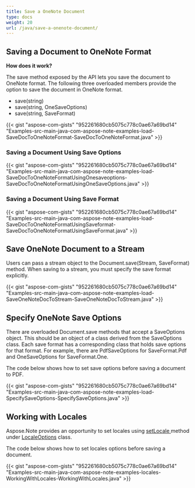 ```yaml
---
title: Save a OneNote Document
type: docs
weight: 20
url: /java/save-a-onenote-document/
---
```


## **Saving a Document to OneNote Format**
**How does it work?**

The save method exposed by the API lets you save the document to OneNote format. The following three overloaded members provide the option to save the document in OneNote format.

- save(string)
- save(string, OneSaveOptions)
- save(string, SaveFormat)

{{< gist "aspose-com-gists" "952261680cb5075c778c0ae67a69bd14" "Examples-src-main-java-com-aspose-note-examples-load-SaveDocToOneNoteFormat-SaveDocToOneNoteFormat.java" >}}
### **Saving a Document Using Save Options**
{{< gist "aspose-com-gists" "952261680cb5075c778c0ae67a69bd14" "Examples-src-main-java-com-aspose-note-examples-load-SaveDocToOneNoteFormatUsingOnesaveoptions-SaveDocToOneNoteFormatUsingOneSaveOptions.java" >}}
### **Saving a Document Using Save Format**
{{< gist "aspose-com-gists" "952261680cb5075c778c0ae67a69bd14" "Examples-src-main-java-com-aspose-note-examples-load-SaveDocToOneNoteFormatUsingSaveformat-SaveDocToOneNoteFormatUsingSaveFormat.java" >}}
## **Save OneNote Document to a Stream**
Users can pass a stream object to the Document.save(Stream, SaveFormat) method. When saving to a stream, you must specify the save format explicitly.

{{< gist "aspose-com-gists" "952261680cb5075c778c0ae67a69bd14" "Examples-src-main-java-com-aspose-note-examples-load-SaveOneNoteDocToStream-SaveOneNoteDocToStream.java" >}}
## **Specify OneNote Save Options**
There are overloaded Document.save methods that accept a SaveOptions object. This should be an object of a class derived from the SaveOptions class. Each save format has a corresponding class that holds save options for that format. For example, there are PdfSaveOptions for SaveFormat.Pdf and OneSaveOptions for SaveFormat.One.

The code below shows how to set save options before saving a document to PDF.

{{< gist "aspose-com-gists" "952261680cb5075c778c0ae67a69bd14" "Examples-src-main-java-com-aspose-note-examples-load-SpecifySaveOptions-SpecifySaveOptions.java" >}}
## **Working with Locales**
Aspose.Note provides an opportunity to set locales using [setLocale ](https://apireference.aspose.com/java/note/com.aspose.note/LocaleOptions#setLocale-java.util.Locale-)method under [LocaleOptions](https://apireference.aspose.com/java/note/com.aspose.note/LocaleOptions) class.

The code below shows how to set locales options before saving a document.

{{< gist "aspose-com-gists" "952261680cb5075c778c0ae67a69bd14" "Examples-src-main-java-com-aspose-note-examples-locales-WorkingWithLocales-WorkingWithLocales.java" >}}
